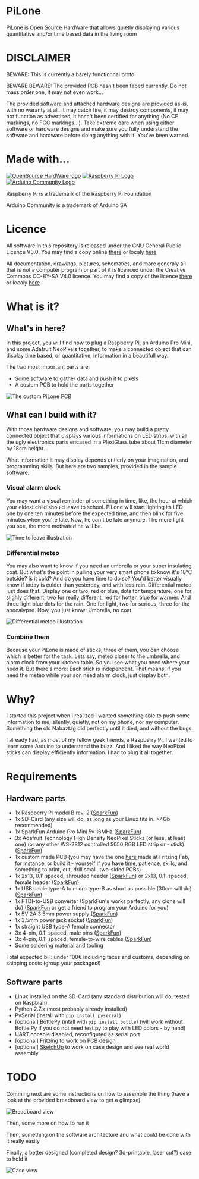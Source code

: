 PiLone
======

PiLone is Open Source HardWare that allows quietly displaying various quantitative and/or time based data in the living room

DISCLAIMER
==========

BEWARE: This is currently a barely functionnal proto

BEWARE BEWARE: The provided PCB hasn't been fabed currently. Do not mass order one, it may not even work...

The provided software and attached hardware designs are provided as-is, with no waranty at all. It may catch fire, it may destroy components, it may not function as advertised, it hasn't been certified for anything (No CE markings, no FCC markings...). Take extreme care when using either software or hardware designs and make sure you fully understand the software and hardware before doing anything with it. You've been warned.

Made with...
============

[![OpenSource HardWare logo](./docs/img/oshw-logo-x150-px.png)](http://www.oshwa.org)
[![Raspberry Pi Logo](./docs/img/Raspi_logo-x150.png)](http://www.raspberrypi.org/)
[![Arduino Community Logo](./docs/img/arduino-community-x150.png)](http://www.arduino.cc)

Raspberry Pi is a trademark of the Raspberry Pi Foundation

Arduino Community is a trademark of Arduino SA

Licence
=======

All software in this repository is released under the GNU General Public Licence V3.0. You may find a copy online [there](http://opensource.org/licenses/GPL-3.0) or localy [here](./software-licence.txt)

All documentation, drawings, pictures, schematics, and more generaly all that is not a computer program or part of it is licenced under the Creative Commons CC-BY-SA V4.0 licence. You may find a copy of the licence [there](http://creativecommons.org/licenses/by-sa/4.0/) or localy [here](./hardware-licence.txt)

What is it?
===========

What's in here?
---------------

In this project, you will find how to plug a Raspberry Pi, an Arduino Pro Mini, and some Adafruit NeoPixels together, to make a connected object that can display time based, or quantitative, information in a beautifull way.

The two most important parts are:

- Some software to gather data and push it to pixels
- A custom PCB to hold the parts together

![The custom PiLone PCB](./hardware/pcb.png)

What can I build with it?
-------------------------

With those hardware designs and software, you may build a pretty connected object that displays various informations on LED strips, with all the ugly electronics parts encased in a PlexiGlass tube about 11cm diameter by 18cm height.

What information it may display depends entierly on your imagination, and programming skills. But here are two samples, provided in the sample software:

### Visual alarm clock

You may want a visual reminder of something in time, like, the hour at which your eldest child should leave to school. PiLone will start lighting its LED one by one ten minutes before the expected time, and then blink for five minutes when you're late. Now, he can't be late anymore: The more light you see, the more motivated he will be.

![Time to leave illustration](./docs/img/time_to_leave.gif)

### Differential meteo

You may also want to know if you need an umbrella or your super insulating coat. But what's the point in pulling your very smart phone to know it's 18°C outside? Is it cold? And do you have time to do so? You'd better visually know if today is colder than yesterday, and with less rain. Differential meteo just does that: Display one or two, red or blue, dots for temperature, one for slighly different, two for really different, red for hotter, blue for warmer. And three light blue dots for the rain. One for light, two for serious, three for the apocalypse. Now, you just know: Umbrella, no coat.

![Differential meteo illustration](./docs/img/differential_meteo.gif)

### Combine them

Because your PiLone is made of sticks, three of them, you can choose which is better for the task. Lets say, meteo closer to the umbrella, and alarm clock from your kitchen table. So you see what you need where your need it. But there's more: Each stick is independent. That means, if you need the meteo while your son need alarm clock, just display both.

Why?
====

I started this project when I realized I wanted something able to push some information to me, silently, quietly, not on my phone, nor my computer. Something the old Nabaztag did perfectly until it died, and without the bugs.

I already had, as most of my fellow geek friends, a Raspberry Pi. I wanted to learn some Arduino to understand the buzz. And I liked the way NeoPixel sticks can display efficiently information. I had to plug it all together.

Requirements
============

Hardware parts
--------------

- 1x Raspberry Pi model B rev. 2 ([SparkFun](https://www.sparkfun.com/products/11546))
- 1x SD-Card (any size will do, as long as your Linux fits in. >4Gb recommended)
- 1x SparkFun Arduino Pro Mini 5v 16MHz ([SparkFun](https://www.sparkfun.com/products/11113))
- 3x Adafruit Technology High Density NeoPixel Sticks (or less, at least one) (or any other WS-2812 controlled 5050 RGB LED strip or - stick) ([SparkFun](https://www.sparkfun.com/products/12661))
- 1x custom made PCB (you may have the one [here](./hardware/PiLone‰20rev‰20C.fzz) made at Fritzing Fab, for instance, or build it - yourself if you have time, patience, skills, and something to print, cut, drill small, two-sided PCBs)
- 1x 2x13, 0.1' spaced, shrouded header ([SparkFun](https://www.sparkfun.com/products/11490)) or 2x13, 0.1' spaced, female header ([SparkFun](https://www.sparkfun.com/products/11765))
- 1x USB cable type-A to micro type-B as short as possible (30cm will do) ([SparkFun](https://www.sparkfun.com/products/10215))
- 1x FTDI-to-USB converter (SparkFun's works perfectly, any clone will do) ([SparkFun](https://www.sparkfun.com/products/9716) or get a friend to program your Arduino for you)
- 1x 5V 2A 3.5mm power supply ([SparkFun](https://www.sparkfun.com/products/12889))
- 1x 3.5mm power jack socket ([SparkFun](https://www.sparkfun.com/products/119))
- 1x straight USB type-A female connector
- 3x 4-pin, 0.1' spaced, male pins ([SparkFun](https://www.sparkfun.com/products/116))
- 3x 4-pin, 0.1' spaced, female-to-wire cables ([SparkFun](https://www.sparkfun.com/products/10364))
- Some soldering material and tooling

Total expected bill: under 100€ including taxes and customs, depending on shipping costs (group your packages!)

Software parts
--------------

- Linux installed on the SD-Card (any standard distribution will do, tested on Raspbian)
- Python 2.7.x (most probably already installed)
- PySerial (install with `pip install pyserial`)
- [optional] BottlePy (intall with `pip install bottle`) (will work without Bottle Py if you do not need test.py to play with LED colors - by hand)
- UART console disabled, reconfigured as serial port
- [optional] [Fritzing](http://fritzing.org/home/) to work on PCB design
- [optional] [SketchUp](http://www.sketchup.com) to work on case design and see real world assembly

TODO
====

Comming next are some instructions on how to assemble the thing (have a look at the provided breadboard view to get a glimpse)

![Breadboard view](./hardware/breadboard.png)

Then, some more on how to run it

Then, something on the software architecture and what could be done with it really easily

Finally, a better designed (completed design? 3d-printable, laser cut?) case to hold it

![Case view](./hardware/case.png)